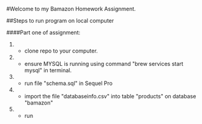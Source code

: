 #Welcome to my Bamazon Homework Assignment.

##Steps to run program on local computer

####Part one of assignment:
1.  - clone repo to your computer.
2.  - ensure MYSQL is running using command "brew services start mysql" in terminal.
3.  - run file "schema.sql" in Sequel Pro
4.  - import the file "databaseinfo.csv" into table "products" on database "bamazon"
5.  - run 

